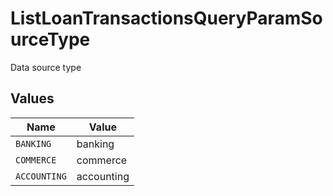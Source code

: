 # ListLoanTransactionsQueryParamSourceType

Data source type


## Values

| Name         | Value        |
| ------------ | ------------ |
| `BANKING`    | banking      |
| `COMMERCE`   | commerce     |
| `ACCOUNTING` | accounting   |